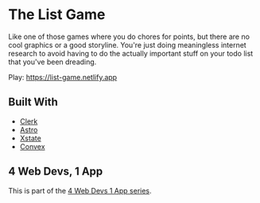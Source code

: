 # The List Game

Like one of those games where you do chores for points, but there are no cool graphics or a good storyline. You're just doing meaningless internet research to avoid having to do the actually important stuff on your todo list that you've been dreading.

Play: https://list-game.netlify.app

## Built With

- [Clerk](https://clerk.com)
- [Astro](https://astro.build)
- [Xstate](https://xstate.js.org/)
- [Convex](https://convex.dev/)

## 4 Web Devs, 1 App

This is part of the [4 Web Devs 1 App series](https://lwj.dev/4d1a). 
